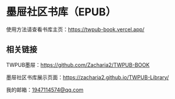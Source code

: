 # 墨屉社区书库（EPUB）

使用方法请查看书库主页：https://twpub-book.vercel.app/




## 相关链接
TWPUB墨屉：https://github.com/Zacharia2/TWPUB-BOOK

墨屉社区书库展示页面：https://zacharia2.github.io/TWPUB-Library/

我的邮箱：1947114574@qq.com

